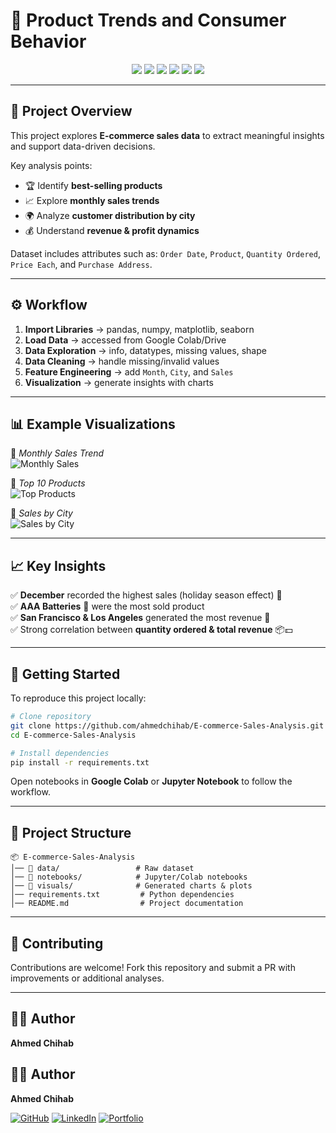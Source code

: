 
# 🛒 Product Trends and Consumer Behavior  

<p align="center">
  <img src="https://img.shields.io/badge/Python-3.8%2B-blue?logo=python" />
  <img src="https://img.shields.io/badge/Pandas-Data%20Analysis-yellow?logo=pandas" />
  <img src="https://img.shields.io/badge/NumPy-Numerical-lightgrey?logo=numpy" />
  <img src="https://img.shields.io/badge/Matplotlib-Visualization-green?logo=matplotlib" />
  <img src="https://img.shields.io/badge/Seaborn-Data%20Insights-orange?logo=seaborn" />
  <img src="https://img.shields.io/badge/Google%20Colab-Cloud%20Notebook-blue?logo=googlecolab" />
</p>

---

## 📌 Project Overview  
This project explores **E-commerce sales data** to extract meaningful insights and support data-driven decisions.  

Key analysis points:  
- 🏆 Identify **best-selling products**  
- 📈 Explore **monthly sales trends**  
- 🌍 Analyze **customer distribution by city**  
- 💰 Understand **revenue & profit dynamics**  

Dataset includes attributes such as: `Order Date`, `Product`, `Quantity Ordered`, `Price Each`, and `Purchase Address`.  

---

## ⚙️ Workflow  

1. **Import Libraries** → pandas, numpy, matplotlib, seaborn  
2. **Load Data** → accessed from Google Colab/Drive  
3. **Data Exploration** → info, datatypes, missing values, shape  
4. **Data Cleaning** → handle missing/invalid values  
5. **Feature Engineering** → add `Month`, `City`, and `Sales`  
6. **Visualization** → generate insights with charts  

---

## 📊 Example Visualizations  

📌 *Monthly Sales Trend*  
![Monthly Sales](<img width="1015" height="497" alt="image" src="https://github.com/user-attachments/assets/7ea0f6eb-708b-449a-9a67-6ee68ec41acf" />)  

📌 *Top 10 Products*  
![Top Products](<img width="1584" height="590" alt="image" src="https://github.com/user-attachments/assets/358d888a-6be4-4236-a6cd-9ce1db876926" />)  

📌 *Sales by City*  
![Sales by City](<img width="1183" height="583" alt="image" src="https://github.com/user-attachments/assets/f6ad948d-5c74-4f09-836a-43499de48fa1" />)  

---

## 📈 Key Insights  

✅ **December** recorded the highest sales (holiday season effect) 🎄  
✅ **AAA Batteries** 🔋 were the most sold product  
✅ **San Francisco & Los Angeles** generated the most revenue 🌆  
✅ Strong correlation between **quantity ordered & total revenue** 📦💵  

---

## 🚀 Getting Started  

To reproduce this project locally:  

```bash
# Clone repository
git clone https://github.com/ahmedchihab/E-commerce-Sales-Analysis.git
cd E-commerce-Sales-Analysis

# Install dependencies
pip install -r requirements.txt
````

Open notebooks in **Google Colab** or **Jupyter Notebook** to follow the workflow.

---

## 📂 Project Structure

```
📦 E-commerce-Sales-Analysis
│── 📁 data/                 # Raw dataset
│── 📁 notebooks/            # Jupyter/Colab notebooks
│── 📁 visuals/              # Generated charts & plots
│── requirements.txt         # Python dependencies
│── README.md                # Project documentation
```

---

## 🤝 Contributing

Contributions are welcome! Fork this repository and submit a PR with improvements or additional analyses.

---

## 👨‍💻 Author

**Ahmed Chihab**

## 👨‍💻 Author  

**Ahmed Chihab**  

[![GitHub](https://img.shields.io/badge/GitHub-000?style=for-the-badge&logo=github&logoColor=white)](https://github.com/ahmedchihab)
[![LinkedIn](https://img.shields.io/badge/LinkedIn-0A66C2?style=for-the-badge&logo=linkedin&logoColor=white)](https://www.linkedin.com/in/ahmed-chihab)
[![Portfolio](https://img.shields.io/badge/Portfolio-FF7139?style=for-the-badge&logo=firefox&logoColor=white)](https://datascienceportfol.io/ahmedchihab)


